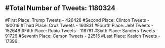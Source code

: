 #Total Number of Tweets: 1180324 
---
#First Place: Trump Tweets - 426428
#Second Place: Clinton Tweets - 190019
#Third Place: Cruz Tweets - 160831
#Fourth Place: Jeb! Tweets - 152648
#Fifth Place: Rubio Tweets - 118761
#Sixth Place: Sanders Tweets - 91726
#Seventh Place: Carson Tweets - 22515
#Last Place: Kasich Tweets - 17396
